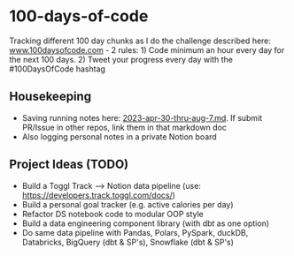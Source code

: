 # 100-days-of-code
Tracking different 100 day chunks as I do the challenge described here: www.100daysofcode.com - 2 rules: 1) Code minimum an hour every day for the next 100 days. 2) Tweet your progress every day with the #100DaysOfCode hashtag

## Housekeeping

- Saving running notes here: [2023-apr-30-thru-aug-7.md](2023-apr-30-thru-aug-7.md).  If submit PR/Issue in other repos, link them in that markdown doc
- Also logging personal notes in a private Notion board

## Project Ideas (TODO)

- Build a Toggl Track --> Notion data pipeline (use: https://developers.track.toggl.com/docs/)
- Build a personal goal tracker (e.g. active calories per day)
- Refactor DS notebook code to modular OOP style
- Build a data engineering component library (with dbt as one option)
- Do same data pipeline with Pandas, Polars, PySpark, duckDB, Databricks, BigQuery (dbt & SP's), Snowflake (dbt & SP's)

